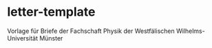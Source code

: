 # letter-template
Vorlage für Briefe der Fachschaft Physik der Westfälischen Wilhelms-Universität Münster

